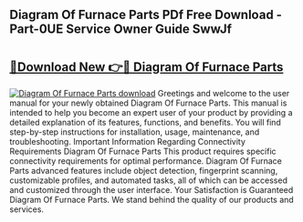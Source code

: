 ## Diagram Of Furnace Parts PDf Free Download - Part-0UE Service Owner Guide SwwJf

# <h2><a href="http://dfh5rh.blite.top/?on=Diagram+Of+Furnace+Parts">🔗Download New 👉🔴 Diagram Of Furnace Parts</a></h2>

[![Diagram Of Furnace Parts download](https://i.imgur.com/lujVjoI.png)](http://dfh5rh.blite.top/?on=Diagram+Of+Furnace+Parts)
Greetings and welcome to the user manual for your newly obtained Diagram Of Furnace Parts. This manual is intended to help you become an expert user of your product by providing a detailed explanation of its features, functions, and benefits. You will find step-by-step instructions for installation, usage, maintenance, and troubleshooting. Important Information Regarding Connectivity Requirements Diagram Of Furnace Parts This product requires specific connectivity requirements for optimal performance. Diagram Of Furnace Parts advanced features include object detection, fingerprint scanning, customizable profiles, and automated tasks, all of which can be accessed and customized through the user interface. Your Satisfaction is Guaranteed Diagram Of Furnace Parts. We stand behind the quality of our products and services.
